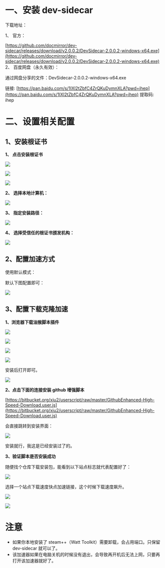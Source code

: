 # 一、安装 dev-sidecar

下载地址：

1、 官方：

[https://github.com/docmirror/dev-sidecar/releases/download/v2.0.0.2/DevSidecar-2.0.0.2-windows-x64.exe](https://github.com/docmirror/dev-sidecar/releases/download/v2.0.0.2/DevSidecar-2.0.0.2-windows-x64.exe)  
2、 百度网盘（永久有效）：

通过网盘分享的文件：DevSidecar-2.0.0.2-windows-x64.exe

链接: [https://pan.baidu.com/s/1IXl2tZbfC4ZrQKuDymnXLA?pwd=ihep](https://pan.baidu.com/s/1IXl2tZbfC4ZrQKuDymnXLA?pwd=ihep) 提取码: ihep 

# 二、设置相关配置

## 1、安装根证书


**1、 点击安装根证书**

![](https://cdn.nlark.com/yuque/0/2025/png/57681281/1757436930156-8ae9fd2a-8b44-40c3-8e8d-27a74f261859.png)

![](https://cdn.nlark.com/yuque/0/2025/png/57681281/1757437051840-16d7629e-f235-4e64-aaf2-f5c5a773e1f8.png)

![](https://cdn.nlark.com/yuque/0/2025/png/57681281/1757437085657-69f49e58-1946-49a3-aec7-5bbc3dcdc93d.png)

**2、 选择本地计算机：**

![](https://cdn.nlark.com/yuque/0/2025/png/57681281/1757437140347-183562f1-8b5f-4d4b-9061-71f2ef25c22a.png)

**3、 指定安装路径：**

![](https://cdn.nlark.com/yuque/0/2025/png/57681281/1757437182520-508a924f-4179-4f91-b982-8be487fb3dfb.png)

**4、 选择受信任的根证书颁发机构：**

![](https://cdn.nlark.com/yuque/0/2025/png/57681281/1757437268220-f1c38e02-322c-4dda-8d24-e8b38e5332be.png)

## 2、配置加速方式

使用默认模式：

默认下图配置即可：

![](https://cdn.nlark.com/yuque/0/2025/png/57681281/1757479006251-d4e3bc2a-9898-4118-bfeb-64c120d8abc3.png)

## 3、配置下载克隆加速


**1、浏览器下载油猴脚本插件**

![](https://cdn.nlark.com/yuque/0/2025/png/57681281/1757437610842-03d7a967-7522-4064-a479-93b8a8aa777d.png)

![](https://cdn.nlark.com/yuque/0/2025/png/57681281/1757437663854-1b907e8c-1bc9-4765-92df-6364f57b14d4.png)

![](https://cdn.nlark.com/yuque/0/2025/png/57681281/1757437513276-6e97cca8-5aee-477d-930f-17ece9366dac.png)

![](https://cdn.nlark.com/yuque/0/2025/png/57681281/1757437734418-594b0298-593c-42df-8e42-ba53431209dd.png)

安装后打开即可。

![](https://cdn.nlark.com/yuque/0/2025/png/57681281/1757479076555-f6057978-c77d-4004-85f1-9865f6cb4006.png)

**2、点击下面的连接安装 github 增强脚本**

[https://bitbucket.org/xiu2/userscript/raw/master/GithubEnhanced-High-Speed-Download.user.js](https://bitbucket.org/xiu2/userscript/raw/master/GithubEnhanced-High-Speed-Download.user.js)

会直接跳转到安装界面：

![](https://cdn.nlark.com/yuque/0/2025/png/57681281/1757437841351-6826a12b-03d0-4e55-814f-755d23767a1e.png)

安装就行，我这是已经安装过了的。



**3、验证脚本是否安装成功**

随便找个仓库下载安装包，能看到以下站点标志就代表配置好了：

![](https://cdn.nlark.com/yuque/0/2025/png/57681281/1757437989275-3d9e9c7b-baa9-451a-bd7a-527cea0eeb21.png)

选择一个站点下载速度快点加速链接，这个时候下载速度飙升。

![](https://cdn.nlark.com/yuque/0/2025/png/57681281/1757438285387-5ee10999-a427-40cb-aaad-53ce0689f2ef.png)

![](https://cdn.nlark.com/yuque/0/2025/png/57681281/1757438090357-22998e48-9f1b-48ed-89cf-9bc37cacf845.png)

# 注意

+ 如果你本地安装了 steam++（Watt Toolkit）需要卸载，会占用端口。只保留 dev-sidecar 就可以了。
+ 该加速器如果在电脑关机的时候没有退出，会导致再开机后无法上网，只要再打开该加速器就好了。



